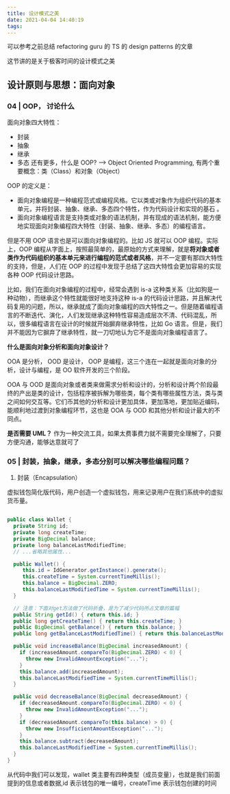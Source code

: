 ```yaml
---
title: 设计模式之美
date: 2021-04-04 14:40:19
tags:
---
```


可以参考之前总结 refactoring guru 的 TS 的 design patterns 的文章

这节讲的是关于极客时间的设计模式之美

## 设计原则与思想：面向对象

### 04 | OOP， 讨论什么

面向对象四大特性：

- 封装
- 抽象
- 继承
- 多态
  还有更多，什么是 OOP? --> Object Oriented Programming, 有两个重要概念：类（Class）和对象（Object）

OOP 的定义是：

- 面向对象编程是一种编程范式或编程风格。它以类或对象作为组织代码的基本单元，并将封装、抽象、继承、多态四个特性，作为代码设计和实现的基石 。
- 面向对象编程语言是支持类或对象的语法机制，并有现成的语法机制，能方便地实现面向对象编程四大特性（封装、抽象、继承、多态）的编程语言。

但是不用 OOP 语言也是可以面向对象编程的。比如 JS 就可以 OOP 编程。实际上，OOP 编程从字面上，按照最简单的，最原始的方式来理解，就是**将对象或者类作为代码组织的基本单元来进行编程的范式或者风格**，并不一定要有那四大特性的支持，但是，人们在 OOP 的过程中发现于总结了这四大特性会更加容易的实现各种 OOP 代码设计思路。

比如，我们在面向对象编程的过程中，经常会遇到 is-a 这种类关系（比如狗是一种动物），而继承这个特性就能很好地支持这种 is-a 的代码设计思路，并且解决代码复用的问题，所以，继承就成了面向对象编程的四大特性之一。但是随着编程语言的不断迭代、演化，人们发现继承这种特性容易造成层次不清、代码混乱，所以，很多编程语言在设计的时候就开始摒弃继承特性，比如 Go 语言。但是，我们并不能因为它摒弃了继承特性，就一刀切地认为它不是面向对象编程语言了。

**什么是面向对象分析和面向对象设计？**

OOA 是分析， OOD 是设计， OOP 是编程，这三个连在一起就是面向对象的分析，设计与编程，是 OO 软件开发的三个阶段。

OOA 与 OOD 是面向对象或者类来做需求分析和设计的，分析和设计两个阶段最终的产出是类的设计，包括程序被拆解为哪些类，每个类有哪些属性方法，类与类之间如何交互等。它们币其他的分析和设计更加具体，更加落地，更加贴近编码，能顺利地过渡到对象编程环节，这也是 OOA 与 OOD 和其他分析和设计最大的不同点。

**是否需要 UML？**
作为一种交流工具，如果太费事费力就不需要完全理解了，只要方便沟通，能够达意就可了

### 05 | 封装，抽象，继承，多态分别可以解决哪些编程问题？

1. 封装（Encapsulation）

虚拟钱包简化版代码，用户创造一个虚拟钱包，用来记录用户在我们系统中的虚拟货币量。

```java

public class Wallet {
  private String id;
  private long createTime;
  private BigDecimal balance;
  private long balanceLastModifiedTime;
  // ...省略其他属性...

  public Wallet() {
     this.id = IdGenerator.getInstance().generate();
     this.createTime = System.currentTimeMillis();
     this.balance = BigDecimal.ZERO;
     this.balanceLastModifiedTime = System.currentTimeMillis();
  }

  // 注意：下面对get方法做了代码折叠，是为了减少代码所占文章的篇幅
  public String getId() { return this.id; }
  public long getCreateTime() { return this.createTime; }
  public BigDecimal getBalance() { return this.balance; }
  public long getBalanceLastModifiedTime() { return this.balanceLastModifiedTime;  }

  public void increaseBalance(BigDecimal increasedAmount) {
    if (increasedAmount.compareTo(BigDecimal.ZERO) < 0) {
      throw new InvalidAmountException("...");
    }
    this.balance.add(increasedAmount);
    this.balanceLastModifiedTime = System.currentTimeMillis();
  }

  public void decreaseBalance(BigDecimal decreasedAmount) {
    if (decreasedAmount.compareTo(BigDecimal.ZERO) < 0) {
      throw new InvalidAmountException("...");
    }
    if (decreasedAmount.compareTo(this.balance) > 0) {
      throw new InsufficientAmountException("...");
    }
    this.balance.subtract(decreasedAmount);
    this.balanceLastModifiedTime = System.currentTimeMillis();
  }
}
```

从代码中我们可以发现，wallet 类主要有四种类型（成员变量），也就是我们前面提到的信息或者数据,id 表示钱包的唯一编号，createTime 表示钱包创建的时间
